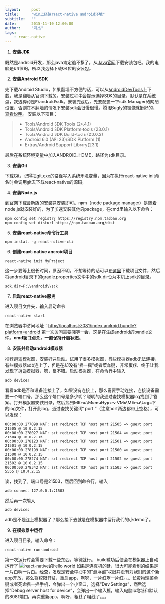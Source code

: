 ```yaml
---
layout:     post
title:      "win上搭建react-native android环境"
subtitle:   ""
date:       2015-11-10 12:00:00
author:     "鸿杰"
tags:
    - react-native
---
```


1. **安装JDK**

既然是android开发，那么java肯定逃不掉了。从[Java官网](http://www.oracle.com/technetwork/java/javase/downloads/index-jsp-138363.html)下载安装包吧。我的电脑是64位的，所以我选择下载64位的安装包。

2. **安装Android SDK**

先下载Android Studio，如果翻墙不方便的话，可以从[AndroidDevTools](http://androiddevtools.cn/)上下载，我是翻墙从官网下载的。安装过程中会提示选择SDK的目录，默认是在系统盘，我选择的是F/android/sdk。安装完成后，先要配置一下sdk Manager的网络设置，否则在不翻墙的情况下安装sdk会很慢很慢。腾讯Bugly的镜像就挺好的，[查看说明](http://android-mirror.bugly.qq.com:8080/include/usage.html)。
安装以下项目：
> * Tools/Android SDK Tools (24.4.1)
> * Tools/Android SDK Platform-tools (23.0.1)
> * Tools/Android SDK Build-tools (23.0.2)
> * Android 6.0 (API 23)/SDK Platform (1)
> * Extras/Android Support Library(23.1)

最后在系统环境变量中加入ANDROID_HOME，路径为sdk目录。

3. **安装Git**

下载[Git](https://git-for-windows.github.io/)，记得把git.exe的路径写入系统环境变量，因为在执行react-native init命名时会调用git去下载react-native的源码。

4. **安装Node.js**

到[官网](https://nodejs.org/)下载最新版的安装包安装即可。npm（node package manager）是随着node.js就安装好的，为了加速安装其他的package，在cmd里输入以下命令：

```
npm config set registry https://registry.npm.taobao.org
npm config set disturl https://npm.taobao.org/dist
```

5. **安装react-native命令行工具**

```
npm install -g react-native-cli
```

6. **创建react-native android项目**

```
react-native init MyProject
```
这一步要等上很长时间，原因不明。不想等待的话可以在[这里](http://react-native.cn/bbs/post/35)下载项目文件，然后将android目录下的gradle.properties文件中的sdk.dir设为本机上sdk的目录。

```
sdk.dir=F:\\android\\sdk
```

7. **启动react-native服务**

进入项目文件夹，输入启动命令

```
react-native start
```
在浏览器中访问地址：<http://localhost:8081/index.android.bundle?platform=android>
第一次访问需要骚等一会，这是在生成android的bundle文件。**cmd窗口别关，一直保持开启状态**。

8. **安装并启动android模拟器**

推荐[逍遥模拟器](http://www.xyaz.cn/)，安装好并启动。试用了很多模拟器，有些模拟器adb无法连接，有些模拟器adb连上了，但是在却没有“摇一摇”或者菜单键，非常蛋疼。终于让我发现了逍遥模拟器，嗯，很不错。启动模拟器，在命令行中输入

```
adb devices
```
看看adb是否和设备连接上了，如果没有连接上，那么需要手动连接，连接设备需要一个端口号，那么这个端口号是多少呢？聪明的我通过查找模拟器log找到了答案。打开模拟器安装目录，然后找到MEmu\MemuHyperv VMs\MEmu\Logs下的log文件，打开此log，通过查找关键词“ port ”（注意port两边都带上空格），可以发现：

```
00:00:00.277099 NAT: set redirect TCP host port 21505 => guest port 21505 @ 10.0.2.15
00:00:00.278027 NAT: set redirect TCP host port 21504 => guest port 21504 @ 10.0.2.15
00:00:00.278123 NAT: set redirect TCP host port 21501 => guest port 21501 @ 10.0.2.15
00:00:00.278199 NAT: set redirect TCP host port 21500 => guest port 21500 @ 10.0.2.15
00:00:00.278274 NAT: set redirect TCP host port 21502 => guest port 21502 @ 10.0.2.15
00:00:00.278342 NAT: set redirect TCP host port 21503 => guest port 5555 @ 10.0.2.15
```
诶，找到了，端口号是21503，然后回到命令行，输入：

```
adb connect 127.0.0.1:21503
```
然后再一次输入

```
adb devices
```
adb是不是连上模拟器了？那么接下去就是在模拟器中运行我们的小demo了。

9. **在模拟器中运行**

进入项目目录，输入命令：

```
react-native run-android
```
第一次运行时会需要下载一些东西，等待就行。
build成功后便会在模拟器上自动运行了
![react-native的hello world](http://7u2qiz.com1.z0.glb.clouddn.com/QQ截图20151111131648.png)
如果是连真机的话，很大可能看到的结果是一片白啊一片白。经查，发现是安全中心中的“悬浮窗”权限并没有对我们的这个新app开放，那么将权限开放，重启app，啊呀，一片红啊一片红。。。长按物理菜单键或者死命摇一摇手机，会弹出一个小窗口，选择“Dev Settings”，然后选择“Debug server host for device”，会弹出一个输入框，输入电脑ip地址和默认的8081端口，再次重新app，啊呀，粗线了粗线了。。。